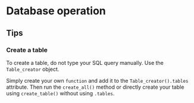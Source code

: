 # Database operation

## Tips
### Create a table

To create a table, do not type your SQL query manually. Use the `Table_creator` object.

Simply create your own `function` and add it to the `Table_creator().tables` attribute. Then run the `create_all()` method or directly create your table using `create_table()` without using `.tables`.